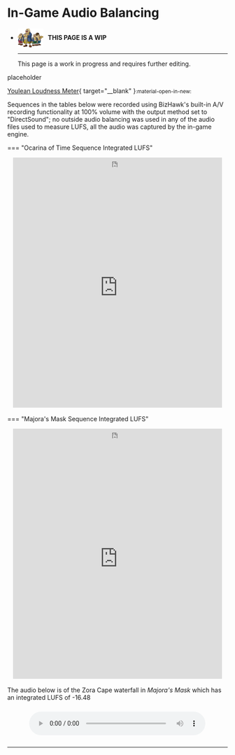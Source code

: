 # In-Game Audio Balancing

<div class="grid cards" markdown>

-   <img style="width:58.5px; height:auto; vertical-align: middle;" src="../../assets/images/carpenters.png"> <b>&nbsp;&nbsp;THIS PAGE IS A WIP</b>
  
    ---

    This page is a work in progress and requires further editing.

</div>

placeholder

[Youlean Loudness Meter](https://youlean.co/file-loudness-meter/){ target="__blank" }<small>:material-open-in-new: </small>


Sequences in the tables below were recorded using BizHawk's built-in A/V recording functionality at 100% volume with the output method set to "DirectSound"; no outside audio balancing was used in any of the audio files used to measure LUFS, all the audio was captured by the in-game engine.

=== "Ocarina of Time Sequence Integrated LUFS"
    <p align="center" style="margin:0; line-height:0;">
    <iframe width="478" height="22" frameborder="0" src="https://docs.google.com/spreadsheets/d/e/2PACX-1vQ62-0hWDjPbk3tnEgfStxdpIxN-zjPzTwtiakQdc9PrnPk9MSm5QXCUhMlAwKHmOZu2c69nu97tEUn/pubhtml?gid=312306879&amp;single=true&amp;widget=false&amp;headers=false&amp;range=A1:C1&amp;chrome=false"></iframe>
    </p>
    <p align="center" style="margin:0;">
    <iframe width="478" height="550" frameborder="0" src="https://docs.google.com/spreadsheets/d/e/2PACX-1vQ62-0hWDjPbk3tnEgfStxdpIxN-zjPzTwtiakQdc9PrnPk9MSm5QXCUhMlAwKHmOZu2c69nu97tEUn/pubhtml?gid=312306879&amp;single=true&amp;widget=false&amp;headers=false&amp;range=A2:C111&amp;chrome=false"></iframe>
    </p>

=== "Majora's Mask Sequence Integrated LUFS"
    <p align="center" style="margin:0; line-height:0;">
    <iframe class="lufs-iframe" width="478" height="22" frameborder="0" src="https://docs.google.com/spreadsheets/d/e/2PACX-1vQ62-0hWDjPbk3tnEgfStxdpIxN-zjPzTwtiakQdc9PrnPk9MSm5QXCUhMlAwKHmOZu2c69nu97tEUn/pubhtml?gid=0&amp;single=true&amp;widget=false&amp;headers=false&amp;range=A1:C1&amp;chrome=false"></iframe>
    </p>
    <p align="center" style="margin:0;">
    <iframe width="478" height="550" frameborder="0" src="https://docs.google.com/spreadsheets/d/e/2PACX-1vQ62-0hWDjPbk3tnEgfStxdpIxN-zjPzTwtiakQdc9PrnPk9MSm5QXCUhMlAwKHmOZu2c69nu97tEUn/pubhtml?gid=0&amp;single=true&amp;widget=false&amp;headers=false&amp;range=A2:C129&amp;chrome=false"></iframe>
    </p>

The audio below is of the Zora Cape waterfall in *Majora's Mask* which has an integrated LUFS of -16.48

<p align="center" style="margin: 0; padding: 0;">
<audio style="width: 80%; padding: .7em;" controls>
  <source src="../../assets/audio/zora-cape-waterfall.wav" type="audio/wav">
</audio>
</p>

-----
